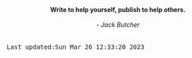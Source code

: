 
<div align="center"><b><span>Write to help yourself, publish to help others.</span></b><br><br><i> - Jack Butcher</i></div>
<br><br><kbd>Last updated:Sun Mar 26 12:33:20 2023</kbd>